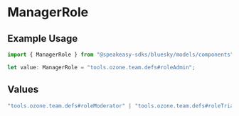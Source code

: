 # ManagerRole

## Example Usage

```typescript
import { ManagerRole } from "@speakeasy-sdks/bluesky/models/components";

let value: ManagerRole = "tools.ozone.team.defs#roleAdmin";
```

## Values

```typescript
"tools.ozone.team.defs#roleModerator" | "tools.ozone.team.defs#roleTriage" | "tools.ozone.team.defs#roleAdmin"
```